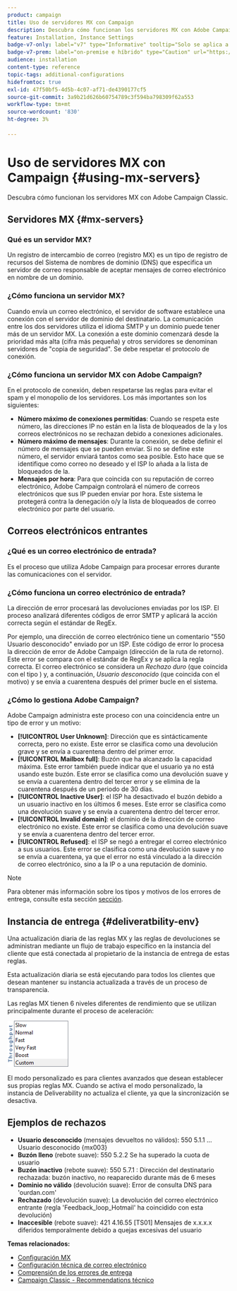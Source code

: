 ```yaml
---
product: campaign
title: Uso de servidores MX con Campaign
description: Descubra cómo funcionan los servidores MX con Adobe Campaign Classic
feature: Installation, Instance Settings
badge-v7-only: label="v7" type="Informative" tooltip="Solo se aplica a Campaign Classic v7"
badge-v7-prem: label="on-premise e híbrido" type="Caution" url="https://experienceleague.adobe.com/docs/campaign-classic/using/installing-campaign-classic/architecture-and-hosting-models/hosting-models-lp/hosting-models.html?lang=es" tooltip="Se aplica solo a implementaciones On-premise e híbridas"
audience: installation
content-type: reference
topic-tags: additional-configurations
hidefromtoc: true
exl-id: 47f50bf5-4d5b-4c07-af71-de4390177cf5
source-git-commit: 3a9b21d626b60754789c3f594ba798309f62a553
workflow-type: tm+mt
source-wordcount: '830'
ht-degree: 3%

---
```


# Uso de servidores MX con Campaign {#using-mx-servers}



Descubra cómo funcionan los servidores MX con Adobe Campaign Classic.

## Servidores MX {#mx-servers}

### Qué es un servidor MX?

Un registro de intercambio de correo (registro MX) es un tipo de registro de recursos del Sistema de nombres de dominio (DNS) que especifica un servidor de correo responsable de aceptar mensajes de correo electrónico en nombre de un dominio.

### ¿Cómo funciona un servidor MX?

Cuando envía un correo electrónico, el servidor de software establece una conexión con el servidor de dominio del destinatario. La comunicación entre los dos servidores utiliza el idioma SMTP y un dominio puede tener más de un servidor MX. La conexión a este dominio comenzará desde la prioridad más alta (cifra más pequeña) y otros servidores se denominan servidores de &quot;copia de seguridad&quot;. Se debe respetar el protocolo de conexión.

### ¿Cómo funciona un servidor MX con Adobe Campaign?

En el protocolo de conexión, deben respetarse las reglas para evitar el spam y el monopolio de los servidores. Los más importantes son los siguientes:

* **Número máximo de conexiones permitidas**: Cuando se respeta este número, las direcciones IP no están en la lista de bloqueados de la y los correos electrónicos no se rechazan debido a conexiones adicionales.
* **Número máximo de mensajes**: Durante la conexión, se debe definir el número de mensajes que se pueden enviar. Si no se define este número, el servidor enviará tantos como sea posible. Esto hace que se identifique como correo no deseado y el ISP lo añada a la lista de bloqueados de la.
* **Mensajes por hora**: Para que coincida con su reputación de correo electrónico, Adobe Campaign controlará el número de correos electrónicos que sus IP pueden enviar por hora. Este sistema le protegerá contra la denegación o/y la lista de bloqueados de correo electrónico por parte del usuario.

## Correos electrónicos entrantes

### ¿Qué es un correo electrónico de entrada?

Es el proceso que utiliza Adobe Campaign para procesar errores durante las comunicaciones con el servidor.

### ¿Cómo funciona un correo electrónico de entrada?

La dirección de error procesará las devoluciones enviadas por los ISP. El proceso analizará diferentes códigos de error SMTP y aplicará la acción correcta según el estándar de RegEx.

Por ejemplo, una dirección de correo electrónico tiene un comentario &quot;550 Usuario desconocido&quot; enviado por un ISP. Este código de error lo procesa la dirección de error de Adobe Campaign (dirección de la ruta de retorno). Este error se compara con el estándar de RegEx y se aplica la regla correcta. El correo electrónico se considera un *Rechazo duro* (que coincida con el tipo ) y, a continuación, *Usuario desconocido* (que coincida con el motivo) y se envía a cuarentena después del primer bucle en el sistema.

### ¿Cómo lo gestiona Adobe Campaign?

Adobe Campaign administra este proceso con una coincidencia entre un tipo de error y un motivo:

* **[!UICONTROL User Unknown]**: Dirección que es sintácticamente correcta, pero no existe. Este error se clasifica como una devolución grave y se envía a cuarentena dentro del primer error.
* **[!UICONTROL Mailbox full]**: Buzón que ha alcanzado la capacidad máxima. Este error también puede indicar que el usuario ya no está usando este buzón. Este error se clasifica como una devolución suave y se envía a cuarentena dentro del tercer error y se elimina de la cuarentena después de un periodo de 30 días.
* **[!UICONTROL Inactive User]**: el ISP ha desactivado el buzón debido a un usuario inactivo en los últimos 6 meses. Este error se clasifica como una devolución suave y se envía a cuarentena dentro del tercer error.
* **[!UICONTROL Invalid domain]**: el dominio de la dirección de correo electrónico no existe. Este error se clasifica como una devolución suave y se envía a cuarentena dentro del tercer error.
* **[!UICONTROL Refused]**: el ISP se negó a entregar el correo electrónico a sus usuarios. Este error se clasifica como una devolución suave y no se envía a cuarentena, ya que el error no está vinculado a la dirección de correo electrónico, sino a la IP o a una reputación de dominio.

>[!NOTE]
>
>Para obtener más información sobre los tipos y motivos de los errores de entrega, consulte esta sección [sección](../../delivery/using/understanding-delivery-failures.md#delivery-failure-types-and-reasons).

## Instancia de entrega {#deliveratbility-env}

Una actualización diaria de las reglas MX y las reglas de devoluciones se administran mediante un flujo de trabajo específico en la instancia del cliente que está conectada al propietario de la instancia de entrega de estas reglas.

Esta actualización diaria se está ejecutando para todos los clientes que desean mantener su instancia actualizada a través de un proceso de transparencia.

Las reglas MX tienen 6 niveles diferentes de rendimiento que se utilizan principalmente durante el proceso de aceleración:

![](assets/mx-rules-throughput.png)

El modo personalizado es para clientes avanzados que desean establecer sus propias reglas MX. Cuando se activa el modo personalizado, la instancia de Deliverability no actualiza el cliente, ya que la sincronización se desactiva.

## Ejemplos de rechazos

* **Usuario desconocido** (mensajes devueltos no válidos): 550 5.1.1 ... Usuario desconocido {mx003}
* **Buzón lleno** (rebote suave): 550 5.2.2 Se ha superado la cuota de usuario
* **Buzón inactivo** (rebote suave): 550 5.7.1 : Dirección del destinatario rechazada: buzón inactivo, no reaparecido durante más de 6 meses
* **Dominio no válido** (devolución suave): Error de consulta DNS para &#39;ourdan.com&#39;
* **Rechazado** (devolución suave): La devolución del correo electrónico entrante (regla &#39;Feedback_loop_Hotmail&#39; ha coincidido con esta devolución)
* **Inaccesible** (rebote suave): 421 4.16.55 [TS01] Mensajes de x.x.x.x diferidos temporalmente debido a quejas excesivas del usuario

**Temas relacionados:**
* [Configuración MX](../../installation/using/email-deliverability.md#mx-configuration)
* [Configuración técnica de correo electrónico](../../installation/using/email-deliverability.md)
* [Comprensión de los errores de entrega](../../delivery/using/understanding-delivery-failures.md)
* [Campaign Classic - Recommendations técnico](https://experienceleague.adobe.com/docs/deliverability-learn/deliverability-best-practice-guide/additional-resources/campaign/acc-technical-recommendations.html)
